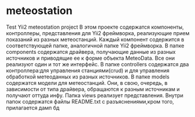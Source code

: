 # meteostation
Test Yii2 meteostation project
В этом проекте содержатся компоненты, контроллеры, представления для Yii2 фреймворка, реализующие прием показаний из разных метеостанций.
Каждый компонент содержится в соответствующей папке, аналогичной папке Yii2 фреймворка.
В папке components содержатся драйвера, получающие данные из разных источников и приводящие ее к форме объекта MeteoData. Все они реализуют один и тот же интерфейс.
В папке controllers содержатся два контроллера:для управления станциями(crud) и для управления обработкой метеоданных из разных источников.
В папке models содержатся модели для метеостанций. Они, в свою, очередь, в зависимости от типа драйвера, обращаются к разным источникам и получают оттуда инфу.
Папка views  реализует представления.
Внутри папок содержатся файлы README.txt  с разъяснениями,кром того, прилагается дамп бд
